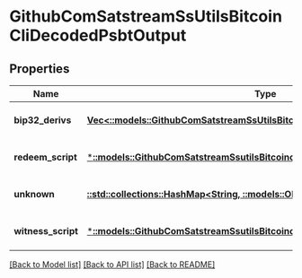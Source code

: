 # GithubComSatstreamSsUtilsBitcoinCliDecodedPsbtOutput

## Properties
Name | Type | Description | Notes
------------ | ------------- | ------------- | -------------
**bip32_derivs** | [**Vec<::models::GithubComSatstreamSsUtilsBitcoinCliPsbtBip32Deriv>**](github_com_satstream_ss-utils_bitcoin-cli.PSBTBip32Deriv.md) | The BIP32 derivation paths | [optional] [default to null]
**redeem_script** | [***::models::GithubComSatstreamSsutilsBitcoincliDecodedPsbtInputRedeemScript**](github_com_satstream_ssutils_bitcoincli.DecodedPSBTInput_redeem_script.md) |  | [optional] [default to null]
**unknown** | [**::std::collections::HashMap<String, ::models::Object>**](.md) | Unknown fields | [optional] [default to null]
**witness_script** | [***::models::GithubComSatstreamSsutilsBitcoincliDecodedPsbtInputWitnessScript**](github_com_satstream_ssutils_bitcoincli.DecodedPSBTInput_witness_script.md) |  | [optional] [default to null]

[[Back to Model list]](../README.md#documentation-for-models) [[Back to API list]](../README.md#documentation-for-api-endpoints) [[Back to README]](../README.md)


